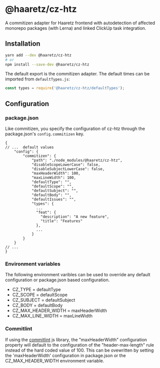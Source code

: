 # @haaretz/cz-htz
A commitizen adapter for Haaretz frontend with autodetection of affected
monorepo packages (with Lerna) and linked ClickUp task integration.


## Installation

```sh
yarn add --dev @haaretz/cz-htz
# or
npm install --save-dev @haaretz/cz-htz
```

The default export is the commitizen adapter. The default times can be imported
from `defaultTypes.js`:

```js
const types = require('@haaretz/cz-htz/defaultTypes');
```


## Configuration

### package.json

Like commitizen, you specify the configuration of cz-htz through the package.json's `config.commitizen` key.

```json5
{
// ...  default values
    "config": {
        "commitizen": {
            "path": "./node_modules/@haaretz/cz-htz",
            "disableScopeLowerCase": false,
            "disableSubjectLowerCase": false,
            "maxHeaderWidth": 100,
            "maxLineWidth": 100,
            "defaultType": "",
            "defaultScope": "",
            "defaultSubject": "",
            "defaultBody": "",
            "defaultIssues": "",
            "types": {
              ...
              "feat": {
                "description": "A new feature",
                "title": "Features"
              },
              ...
            }
        }
    }
// ...
}
```

### Environment variables

The following environment varibles can be used to override any default configuration or package.json based configuration.

* CZ_TYPE = defaultType
* CZ_SCOPE = defaultScope
* CZ_SUBJECT = defaultSubject
* CZ_BODY = defaultBody
* CZ_MAX_HEADER_WIDTH = maxHeaderWidth
* CZ_MAX_LINE_WIDTH = maxLineWidth

### Commitlint

If using the [commitlint](https://github.com/conventional-changelog/commitlint) js library, the "maxHeaderWidth" configuration property will default to the configuration of the "header-max-length" rule instead of the hard coded value of 100.  This can be ovewritten by setting the 'maxHeaderWidth' configuration in package.json or the CZ_MAX_HEADER_WIDTH environment variable.

